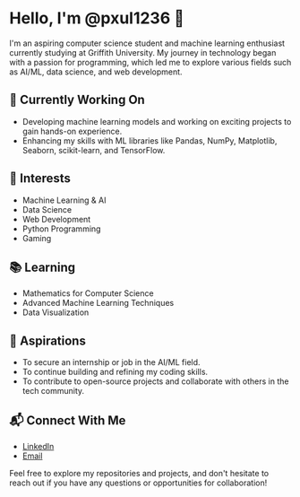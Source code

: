 # Hello, I'm @pxul1236 👋

I'm an aspiring computer science student and machine learning enthusiast currently studying at Griffith University. My journey in technology began with a passion for programming, which led me to explore various fields such as AI/ML, data science, and web development.

## 🔭 Currently Working On

- Developing machine learning models and working on exciting projects to gain hands-on experience.
- Enhancing my skills with ML libraries like Pandas, NumPy, Matplotlib, Seaborn, scikit-learn, and TensorFlow.

## 💼 Interests

- Machine Learning & AI
- Data Science
- Web Development
- Python Programming
- Gaming

## 📚 Learning

- Mathematics for Computer Science
- Advanced Machine Learning Techniques
- Data Visualization

## 🎯 Aspirations

- To secure an internship or job in the AI/ML field.
- To continue building and refining my coding skills.
- To contribute to open-source projects and collaborate with others in the tech community.

## 📬 Connect With Me

- [LinkedIn](https://www.linkedin.com/in/paul-cj-103x/)
- [Email](mailto:[paulcj103@gmail.com])

Feel free to explore my repositories and projects, and don't hesitate to reach out if you have any questions or opportunities for collaboration!
